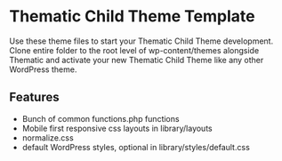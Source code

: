 # Thematic Child Theme Template
Use these theme files to start your Thematic Child Theme development. Clone entire folder to the root level of wp-content/themes alongside Thematic and activate your new Thematic Child Theme like any other WordPress theme.

## Features
* Bunch of common functions.php functions
* Mobile first responsive css layouts in library/layouts
* normalize.css
* default WordPress styles, optional in library/styles/default.css

